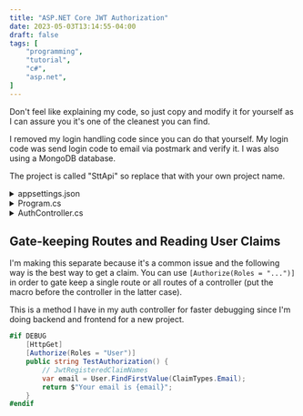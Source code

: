 ```yaml
---
title: "ASP.NET Core JWT Authorization"
date: 2023-05-03T13:14:55-04:00
draft: false
tags: [
    "programming",
    "tutorial",
    "c#",
    "asp.net",
]
---
```


Don't feel like explaining my code, so just copy and modify it for yourself as I can assure you it's one of the cleanest you can find.

I removed my login handling code since you can do that yourself. My login code was send login code to email via postmark and verify it. I was also using a MongoDB database.

The project is called "SttApi" so replace that with your own project name.

<details><summary>appsettings.json</summary>

```json
{
    ...
    "Jwt": {
        "Key": "Generate 22-length secret using Python secrets or something",
        "Issuer": "https://localhost:44355/",           // url of the project, am using development settings
        "Audience": "https://localhost:44355/"
    }
}
```

</details>

<details><summary>Program.cs</summary>

```cs
using Microsoft.AspNetCore.Authentication.JwtBearer;
using Microsoft.IdentityModel.Tokens;
using Microsoft.OpenApi.Models;

//  ---------------- OTHER CODE ----------------

public static void Main(string[] args) {
        var builder = WebApplication.CreateBuilder(args);

        //  ---------------- OTHER CODE ----------------

        // Swagger UI Authorization
        builder.Services.AddSwaggerGen(option => {
            option.AddSecurityDefinition("Bearer", new OpenApiSecurityScheme {
                In = ParameterLocation.Header,
                Description = "Please enter a valid token",
                Name = "Authorization",
                Type = SecuritySchemeType.Http,
                BearerFormat = "JWT",
                Scheme = "Bearer"
            });
            option.AddSecurityRequirement(new OpenApiSecurityRequirement{{
                        new OpenApiSecurityScheme { Reference = new OpenApiReference {
                                Type=ReferenceType.SecurityScheme,
                                Id="Bearer"
                            }},
                        new string[]{}
                    }
                });
        });

        //JWT Authentication
        builder.Services.AddAuthentication(JwtBearerDefaults.AuthenticationScheme).AddJwtBearer(options => {
            options.TokenValidationParameters = new TokenValidationParameters {
                ValidateIssuer = true,
                ValidateAudience = true,
                ValidateLifetime = true,
                ValidateIssuerSigningKey = true,
                ValidIssuer = builder.Configuration["Jwt:Issuer"],
                ValidAudience = builder.Configuration["Jwt:Audience"],
                IssuerSigningKey = new SymmetricSecurityKey(Encoding.UTF8.GetBytes(builder.Configuration["Jwt:Key"]))
            };
        });
    //  ---------------- OTHER CODE ----------------
    var app = builder.Build();
    //  ---------------- OTHER CODE ----------------
}
//  ---------------- OTHER CODE ----------------
```

</details>

<details><summary>AuthController.cs</summary>


```cs
// Controllers/AuthController.cs
using System.IdentityModel.Tokens.Jwt;
using System.Linq;
using System.Security.Claims;
using System.Text;
using Microsoft.AspNetCore.Authorization;
using Microsoft.AspNetCore.Mvc;
using Microsoft.IdentityModel.Tokens;
using SttApi.Models;
using SttApi.Services;

// Controller for handling user signup and login with code sent to email
// https://learn.microsoft.com/en-ca/aspnet/core/tutorials/first-mongo-app?WT.mc_id=dotnet-35129-website&view=aspnetcore-7.0&tabs=visual-studio
// https://learn.microsoft.com/en-ca/aspnet/core/tutorials/first-web-api?view=aspnetcore-7.0&tabs=visual-studio

namespace SttApi.Controllers;

[ApiController]
[Route("[controller]/[action]")]
public class AuthController : ControllerBase {
    private readonly SigningCredentials credentials;
    private readonly string jwtIssuer;
    private readonly string jwtAudience;
    private readonly JwtSecurityTokenHandler jwtSecurityTokenHandler;

    public AuthController(IConfiguration config) {
        jwtIssuer = config["Jwt:Issuer"];
        jwtAudience = config["Jwt:Audience"];
        jwtSecurityTokenHandler = new JwtSecurityTokenHandler();
        var securityKey = new SymmetricSecurityKey(Encoding.UTF8.GetBytes(config["Jwt:Key"]));
        credentials = new SigningCredentials(securityKey, SecurityAlgorithms.HmacSha256);
    }

    [HttpPost]
    public string Login() {
        // LOGIN VERIFICATION CODE GOES HERE
        //  in general you will have to add a RequestBody parameter (just a Class)
        //  and you will need to make the return type another class
        // you will also most likely need to return Task<ResponseType> because of await/async usages
        //  and JsonWebToken will be just a field of that type
        return GenerateToken("email");
    }

#if DEBUG
    [HttpGet]
    [Authorize(Roles = "User")]
    public string TestAuthorization() {
        var email = User.FindFirstValue(ClaimTypes.Email);
        return $"Your email is {email}";
    }
#endif

    private string GenerateToken(string email) {
        var claims = new[] { new Claim(ClaimTypes.Email, email), new Claim(ClaimTypes.Role, "User") };
        var token = new JwtSecurityToken(jwtIssuer, jwtAudience, claims, signingCredentials: credentials);
        // client needs to save JWT as well incldue it in the Authorization Bearer Token header of subsequent requests
        return jwtSecurityTokenHandler.WriteToken(token);
    }
}
```

DO NOT USE JwtRegisteredClaimNames AS YOU WILL SPEND OVER AN HOUR DEBUGGING ISSUES!!

</details>

## Gate-keeping Routes and Reading User Claims

I'm making this separate because it's a common issue and the following way is the best way to get a claim. You can use `[Authorize(Roles = "...")]` in order to gate keep a single route or all routes of a controller (put the macro before the controller in the latter case).

This is a method I have in my auth controller for faster debugging since I'm doing backend and frontend for a new project.

```cs
#if DEBUG
    [HttpGet]
    [Authorize(Roles = "User")]
    public string TestAuthorization() {
        // JwtRegisteredClaimNames
        var email = User.FindFirstValue(ClaimTypes.Email);
        return $"Your email is {email}";
    }
#endif
```
